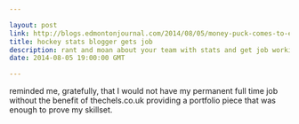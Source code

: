 ```yaml
---

layout: post
link: http://blogs.edmontonjournal.com/2014/08/05/money-puck-comes-to-edmonton-as-oilers-hire-analytics-pioneer-tyler-dellow/
title: hockey stats blogger gets job
description: rant and moan about your team with stats and get job working with them.
date: 2014-08-05 19:00:00 GMT

---
```


reminded me, gratefully, that I would not have my permanent full time job without the benefit of thechels.co.uk providing 
a portfolio piece that was enough to prove my skillset.
